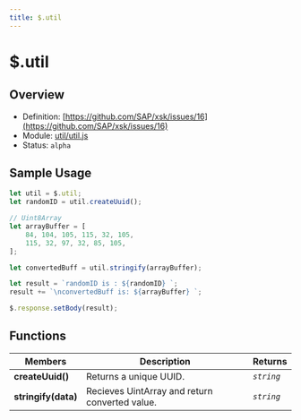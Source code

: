 ```yaml
---
title: $.util
---
```


$.util
===

## Overview

- Definition: [https://github.com/SAP/xsk/issues/16](https://github.com/SAP/xsk/issues/16)
- Module: [util/util.js](https://github.com/SAP/xsk/blob/main/modules/api/api-xsjs/src/main/resources/xsk/util/util.js)
- Status: `alpha`

## Sample Usage

```javascript
let util = $.util;
let randomID = util.createUuid();

// Uint8Array
let arrayBuffer = [
    84, 104, 105, 115, 32, 105,
    115, 32, 97, 32, 85, 105,
];

let convertedBuff = util.stringify(arrayBuffer);

let result = `randomID is : ${randomID} `;
result += `\nconvertedBuff is: ${arrayBuffer} `;

$.response.setBody(result);
```

## Functions

| Members             | Description                                            | Returns     |
|---------------------|--------------------------------------------------------|-------------|
| **createUuid()**    | Returns a unique UUID.                                 | _`string`_  |
| **stringify(data)** | Recieves UintArray and return converted value.         | _`string`_  |
